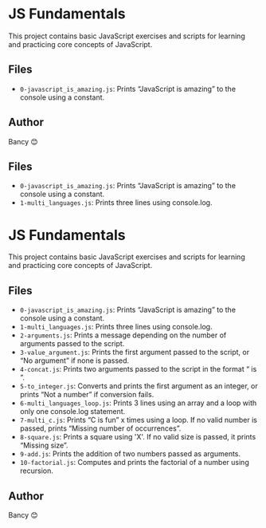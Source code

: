 # JS Fundamentals

This project contains basic JavaScript exercises and scripts for learning and practicing core concepts of JavaScript.

## Files

- `0-javascript_is_amazing.js`: Prints “JavaScript is amazing” to the console using a constant.

## Author

Bancy 😊
## Files

- `0-javascript_is_amazing.js`: Prints “JavaScript is amazing” to the console using a constant.
- `1-multi_languages.js`: Prints three lines using console.log.
# JS Fundamentals

This project contains basic JavaScript exercises and scripts for learning and practicing core concepts of JavaScript.

## Files

- `0-javascript_is_amazing.js`: Prints “JavaScript is amazing” to the console using a constant.
- `1-multi_languages.js`: Prints three lines using console.log.
- `2-arguments.js`: Prints a message depending on the number of arguments passed to the script.
- `3-value_argument.js`: Prints the first argument passed to the script, or “No argument” if none is passed.
- `4-concat.js`: Prints two arguments passed to the script in the format “<first> is <second>”.
- `5-to_integer.js`: Converts and prints the first argument as an integer, or prints “Not a number” if conversion fails.
- `6-multi_languages_loop.js`: Prints 3 lines using an array and a loop with only one console.log statement.
- `7-multi_c.js`: Prints “C is fun” x times using a loop. If no valid number is passed, prints “Missing number of occurrences”.
- `8-square.js`: Prints a square using 'X'. If no valid size is passed, it prints “Missing size”.
- `9-add.js`: Prints the addition of two numbers passed as arguments.
- `10-factorial.js`: Computes and prints the factorial of a number using recursion.
## Author

Bancy 😊